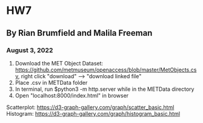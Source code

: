 # HW7
## By Rian Brumfield and Malila Freeman
### August 3, 2022

1. Download the MET Object Dataset: https://github.com/metmuseum/openaccess/blob/master/MetObjects.csv, right click "download" --> "download linked file"
2. Place .csv in METData folder
3. In terminal, run $python3 -m http.server while in the METData directory 
4. Open "localhost:8000/index.html" in browser


Scatterplot: https://d3-graph-gallery.com/graph/scatter_basic.html
Histogram: https://d3-graph-gallery.com/graph/histogram_basic.html
